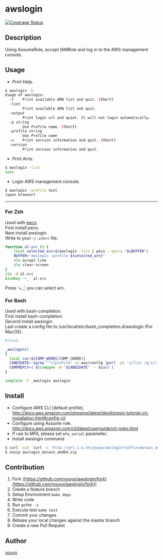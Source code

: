 # awslogin

[![Coverage Status](https://coveralls.io/repos/github/youyo/awslogin/badge.svg?branch=master)](https://coveralls.io/github/youyo/awslogin?branch=master)

## Description

Using AssumeRole, accept IAMRole and log in to the AWS management console.

## Usage

- Print Help.

```bash
$ awslogin -h
Usage of awslogin:
  -l	Print available ARN list and quit. (Short)
  -list
    	Print available ARN list and quit.
  -output
    	Print login url and quiet. It will not login automatically.
  -p string
    	Use Profile name. (Short)
  -profile string
    	Use Profile name
  -v	Print version information and quit. (Short)
  -version
    	Print version information and quit.
```

- Print Arns.

```bash
$ awslogin -list
test
```

- Login AWS management console.

```bash
$ awslogin -profile test
(open browser)
```

---


### For Zsh

Used with [peco](https://github.com/peco/peco).  
First install peco.  
Next install awslogin.  
Write to your `~/.zshrc` file.

```zsh
function al-src () {
    local selected_arn=$(awslogin -list | peco --query "$LBUFFER")
    BUFFER="awslogin -profile ${selected_arn}"
    zle accept-line
    zle clear-screen
}
zle -N al-src
bindkey '+_' al-src
```

Press '+_', you can select arn.

### For Bash

Used with bash-completion.  
First install bash-completion.  
Second install awslogin.  
Last create a config  file to /usr/local/etc/bash_completion.d/awslogin (For MacOS).

```bash
#!bash

_awslogin()
{
  local cur=${COMP_WORDS[COMP_CWORD]}
  CANDIDATE=`egrep "^\[profile" ~/.aws/config |perl -pe 's/]\n/ /g;s/\[profile//'`
  COMPREPLY=( $(compgen -W "$CANDIDATE" -- $cur) )
}

complete -F _awslogin awslogin
```

## Install

- Configure AWS CLI [default profile]. http://docs.aws.amazon.com/streams/latest/dev/kinesis-tutorial-cli-installation.html#config-cli
- Configure using Assume role. http://docs.aws.amazon.com/cli/latest/userguide/cli-roles.html
- If use to MFA, please set `mfa_serial` parameter.
- Install awslogin command

```bash
$ curl -sLO `curl -s 'http://grl.i-o.sh/youyo/awslogin?suffix=darwin_amd64.zip'`
$ unzip awslogin_darwin_amd64.zip
```

## Contribution

1. Fork ([https://github.com/youyo/awslogin/fork](https://github.com/youyo/awslogin/fork))
1. Create a feature branch
1. Setup Environment `make deps`
1. Write code
1. Run `gofmt -s`
1. Execute test `make test`
1. Commit your changes
1. Rebase your local changes against the master branch
1. Create a new Pull Request

## Author

[youyo](https://github.com/youyo)
